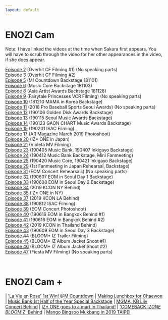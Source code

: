 ```yaml
---
layout: default
---
```

<h1>ENOZI Cam</h1>

Note: I have linked the videos at the time when Sakura first appears. You will have to scrub through the video for her other appearances in the video, if she does appear.

<a target="_blank" href="https://youtu.be/mEboyuYa5-s?t=5">Episode 2</a> (Overhit CF Filming #1) (No speaking parts)<br>
<a target="_blank" href="https://youtu.be/LBljUqTzboo?t=166">Episode 3</a> (Overhit CF Filming #2)<br>
<a target="_blank" href="https://youtu.be/apgzmeBRqmQ?t=25">Episode 5</a> (M! Countdown Backstage 181101)<br>
<a target="_blank" href="https://youtu.be/apkjxdbjj1g?t=39">Episode 6</a> (Music Core Backstage 181103)<br>
<a target="_blank" href="https://youtu.be/KJaYHQa_koA?t=76">Episode 8</a> (Asia Artist Awards Backstage 181128)<br>
<a target="_blank" href="https://youtu.be/A6EieNny-iY?t=104">Episode 9</a> (Fairytale Princesses VCR Filming) (No speaking parts)<br>
<a target="_blank" href="https://youtu.be/Z167_AonGm0?t=27">Episode 10</a> (181210 MAMA in Korea Backstage)<br>
<a target="_blank" href="https://youtu.be/yWH6yS-_saM?t=80">Episode 11</a> (2018 Pro Baseball Sports Seoul Awards) (No speaking parts)<br>
<a target="_blank" href="https://youtu.be/lw4wPYBeySg?t=11">Episode 12</a> (190106 Golden Disk Awards Backstage)<br>
<a target="_blank" href="https://www.youtube.com/watch?v=H2GztU4loNc">Episode 13</a> (190115 Seoul Music Awards Backstage)<br>
<a target="_blank" href="https://www.youtube.com/watch?v=IMBfpoA2iWo">Episode 14</a> (190123 GAON CHART Music Awards Backstage)<br>
<a target="_blank" href="https://www.youtube.com/watch?v=ocqIQf7yeBo">Episode 15</a> (190201 ISAC Filming)<br>
<a target="_blank" href="https://www.youtube.com/watch?v=HPYhf3P6U5k">Episode 17</a> (AR Magazine March 2019 Photoshoot)<br>
<a target="_blank" href="https://www.youtube.com/watch?v=kgyNlu7Jzfs">Episode 20</a> (IZ* ONE in Japan)<br>
<a target="_blank" href="https://www.youtube.com/watch?v=YGZOCCfUtCY">Episode 21</a> (Violeta MV Filming)<br>
<a target="_blank" href="https://www.youtube.com/watch?v=QuFlMIgKxsA">Episode 23</a> (190405 Music Bank, 190407 Inkigayo Backstage)<br>
<a target="_blank" href="https://www.youtube.com/watch?v=sZeph04xB_k">Episode 24</a> (190412 Music Bank Backstage, Mini Fanmeeting)<br>
<a target="_blank" href="https://www.youtube.com/watch?v=eoyUSKMVkgk">Episode 25</a> (190420 Music Core, 190421 Inkigayo Backstage)<br>
<a target="_blank" href="https://www.youtube.com/watch?v=8XSS0d1ql7I">Episode 29</a> (1st Fanmeeting in Japan Rehearsal, Backstage)<br>
<a target="_blank" href="https://www.youtube.com/watch?v=T4x_pdhXBsM">Episode 31</a> (EOM Concert Rehearsals) (No speaking parts)<br>
<a target="_blank" href="https://youtu.be/z8xqNo4awFw?t=48">Episode 32</a> (190607 EOM in Seoul Day 1 Backstage)<br>
<a target="_blank" href="https://youtu.be/A5M8yVRyBxU?t=98">Episode 33</a> (190608 EOM in Seoul Day 2 Backstage)<br>
<a target="_blank" href="https://youtu.be/RdGILzeo0fs?t=171">Episode 34</a> (2019 KCON NY Behind)<br>
<a target="_blank" href="https://youtu.be/9kl21DtEHAU?t=18">Episode 35</a> (IZ* ONE in NY)<br>
<a target="_blank" href="https://youtu.be/0XFHQ55ZSuU?t=48">Episode 37</a> (2019 KCON LA Behind)<br>
<a target="_blank" href="https://youtu.be/PhE3BC-dFrg?t=14">Episode 38</a> (190812 ISAC Filming)<br>
<a target="_blank" href="https://youtu.be/RGhWYfBfEiE?t=8">Episode 39</a> (EOM Concert Photoshoot)<br>
<a target="_blank" href="https://youtu.be/ZvfzGGraCd0?t=86">Episode 40</a> (190616 EOM in Bangkok Behind #1)<br>
<a target="_blank" href="https://youtu.be/JlgsRMYuuog?t=233">Episode 41</a> (190616 EOM in Bangkok Behind #2)<br>
<a target="_blank" href="https://youtu.be/P8nSGzNOlzw?t=120">Episode 42</a> (2019 KCON in Thailand Behind)<br>
<a target="_blank" href="https://youtu.be/4oIpuzS1G38?t=141">Episode 43</a> (190609 EOM in Seoul Day 3 Backstage)<br>
<a target="_blank" href="https://youtu.be/mUbq6Z6TnC0?t=224">Episode 44</a> (BLOOM* IZ Trailer Filming)<br>
<a target="_blank" href="https://youtu.be/cacNilg1UrU?t=94">Episode 45</a> (BLOOM* IZ Album Jacket Shoot #1)<br>
<a target="_blank" href="https://youtu.be/Otb__RH-PsQ?t=555">Episode 46</a> (BLOOM* IZ Album Jacket Shoot #2)<br>
<a target="_blank" href="https://youtu.be/QVsn0p8RfaA?t=292">Episode 47</a> (Fiesta MV Filming) (No speaking parts)<br>

<br>

<h1>ENOZI Cam +</h1>

| <a target="_blank" href="https://www.youtube.com/watch?v=J326RzASXEQ">'La Vie en Rose' 1st Win! @M Countdown</a>            | <a target="_blank" href="https://www.youtube.com/watch?v=nxZg70OqHpU">Making Lunchbox for Chaewon</a>
| <a target="_blank" href="https://www.youtube.com/watch?v=5ye2u3gLw_U">Music Bank 1st Half of the Year Special Backstage</a> | <a target="_blank" href="https://www.youtube.com/watch?v=M-UjOoy56Is">MGMA, KB Liiv Concert Behind</a>
| <a target="_blank" href="https://www.youtube.com/watch?v=otMw0Um5JLw">IZ* ONE goes to a mart in Thailand!</a>                | <a target="_blank" href="https://www.youtube.com/watch?v=rVAGrBBCJu0">'COMEBACK IZ*ONE BLOOM*IZ' Behind</a>
| <a target="_blank" href="https://www.youtube.com/watch?v=OatrfUO1IDk">Mango Bingsoo Mukbang in 2019 TAIPEI</a>
